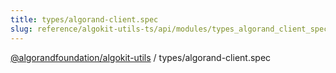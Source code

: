 ```yaml
---
title: types/algorand-client.spec
slug: reference/algokit-utils-ts/api/modules/types_algorand_client_spec
---
```


[@algorandfoundation/algokit-utils](/reference/algokit-utils-ts/api/overview) / types/algorand-client.spec
